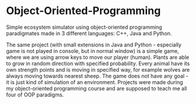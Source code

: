 # Object-Oriented-Programming
Simple ecosystem simulator using object-oriented programming paradigmates made in 3 different languages: C++, Java and Python.

The same project (with small extensions in Java and Python - especially game is not played in console, but in normal window) is a simple game, where we are using arrow keys to move our player (human). Plants are able to grow in random direction with specified probability. Every animal have its own strength points and is moving in specified way, for example wolves are always moving towards nearest sheep. The game does not have any goal - it is just kind of simulation of an environment. Projects were made during my object-oriented programming course and are supposed to teach me all four of OOP paradigms.

